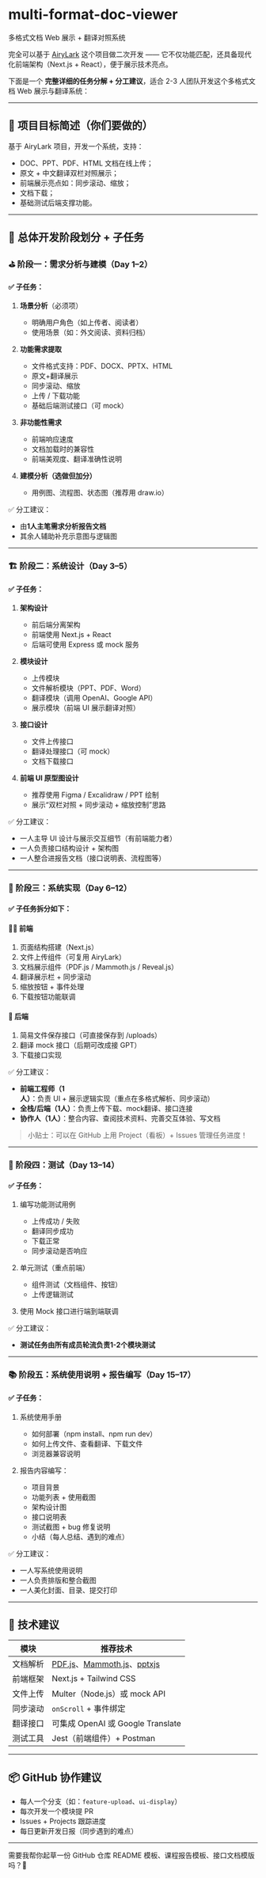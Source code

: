 # multi-format-doc-viewer
多格式文档 Web 展示 + 翻译对照系统

完全可以基于 [AiryLark](https://github.com/wizd/airyLark) 这个项目做二次开发 —— 它不仅功能匹配，还具备现代化前端架构（Next.js + React），便于展示技术亮点。

下面是一个 **完整详细的任务分解 + 分工建议**，适合 2-3 人团队开发这个多格式文档 Web 展示与翻译系统：

---

## 🧭 项目目标简述（你们要做的）

基于 AiryLark 项目，开发一个系统，支持：
- DOC、PPT、PDF、HTML 文档在线上传；
- 原文 + 中文翻译双栏对照展示；
- 前端展示亮点如：同步滚动、缩放；
- 文档下载；
- 基础测试后端支撑功能。

---

## 🧩 总体开发阶段划分 + 子任务

### ⛳ 阶段一：需求分析与建模（Day 1–2）

#### ✅ 子任务：
1. **场景分析**（必须项）
   - 明确用户角色（如上传者、阅读者）
   - 使用场景（如：外文阅读、资料归档）

2. **功能需求提取**
   - 文件格式支持：PDF、DOCX、PPTX、HTML
   - 原文+翻译展示
   - 同步滚动、缩放
   - 上传 / 下载功能
   - 基础后端测试接口（可 mock）

3. **非功能性需求**
   - 前端响应速度
   - 文档加载时的兼容性
   - 前端美观度、翻译准确性说明

4. **建模分析（选做但加分）**
   - 用例图、流程图、状态图（推荐用 draw.io）

✅ 分工建议：
- 由**1人主笔需求分析报告文档**
- 其余人辅助补充示意图与逻辑图

---

### 🏗️ 阶段二：系统设计（Day 3–5）

#### ✅ 子任务：
1. **架构设计**
   - 前后端分离架构
   - 前端使用 Next.js + React
   - 后端可使用 Express 或 mock 服务

2. **模块设计**
   - 上传模块
   - 文件解析模块（PPT、PDF、Word）
   - 翻译模块（调用 OpenAI、Google API）
   - 展示模块（前端 UI 展示翻译对照）

3. **接口设计**
   - 文件上传接口
   - 翻译处理接口（可 mock）
   - 文档下载接口

4. **前端 UI 原型图设计**
   - 推荐使用 Figma / Excalidraw / PPT 绘制
   - 展示“双栏对照 + 同步滚动 + 缩放控制”思路

✅ 分工建议：
- 一人主导 UI 设计与展示交互细节（有前端能力者）
- 一人负责接口结构设计 + 架构图
- 一人整合进报告文档（接口说明表、流程图等）

---

### 🔨 阶段三：系统实现（Day 6–12）

#### ✅ 子任务拆分如下：

#### 👨‍🎨 前端
1. 页面结构搭建（Next.js）
2. 文件上传组件（可复用 AiryLark）
3. 文档展示组件（PDF.js / Mammoth.js / Reveal.js）
4. 翻译展示栏 + 同步滚动
5. 缩放按钮 + 事件处理
6. 下载按钮功能联调

#### 🧪 后端
1. 简易文件保存接口（可直接保存到 /uploads）
2. 翻译 mock 接口（后期可改成接 GPT）
3. 下载接口实现

✅ 分工建议：
- **前端工程师（1人）**：负责 UI + 展示逻辑实现（重点在多格式解析、同步滚动）
- **全栈/后端（1人）**：负责上传下载、mock翻译、接口连接
- **协作人（1人）**：整合内容、查阅技术资料、完善交互体验、写文档

> 小贴士：可以在 GitHub 上用 Project（看板）+ Issues 管理任务进度！

---

### 🧪 阶段四：测试（Day 13–14）

#### ✅ 子任务：
1. 编写功能测试用例
   - 上传成功 / 失败
   - 翻译同步成功
   - 下载正常
   - 同步滚动是否响应

2. 单元测试（重点前端）
   - 组件测试（文档组件、按钮）
   - 上传逻辑测试

3. 使用 Mock 接口进行端到端联调

✅ 分工建议：
- **测试任务由所有成员轮流负责1-2个模块测试**

---

### 📚 阶段五：系统使用说明 + 报告编写（Day 15–17）

#### ✅ 子任务：
1. 系统使用手册
   - 如何部署（npm install、npm run dev）
   - 如何上传文件、查看翻译、下载文件
   - 浏览器兼容说明

2. 报告内容编写：
   - 项目背景
   - 功能列表 + 使用截图
   - 架构设计图
   - 接口说明表
   - 测试截图 + bug 修复说明
   - 小结（每人总结、遇到的难点）

✅ 分工建议：
- 一人写系统使用说明
- 一人负责排版和整合截图
- 一人美化封面、目录、提交打印

---

## 🔧 技术建议

| 模块           | 推荐技术 |
|----------------|----------|
| 文档解析       | [PDF.js](https://mozilla.github.io/pdf.js/)、[Mammoth.js](https://github.com/mwilliamson/mammoth.js)、[pptxjs](https://github.com/meshesha/pptxjs) |
| 前端框架       | Next.js + Tailwind CSS |
| 文件上传       | Multer（Node.js）或 mock API |
| 同步滚动       | `onScroll` + 事件绑定 |
| 翻译接口       | 可集成 OpenAI 或 Google Translate |
| 测试工具       | Jest（前端组件）+ Postman |

---

## 📦 GitHub 协作建议

- 每人一个分支（如：`feature-upload`、`ui-display`）
- 每次开发一个模块提 PR
- Issues + Projects 跟踪进度
- 每日更新开发日报（同步遇到的难点）

---

需要我帮你起草一份 GitHub 仓库 README 模板、课程报告模板、接口文档模版吗？👀
